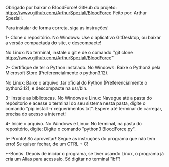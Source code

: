 Obrigado por baixar o BloodForce! 
GitHub do projeto: https://www.github.com/ArthurSpeziali/BloodForce
Feito por: Arthur Speziali.

Para instalar de forma correta, siga as instruções!

1- Clone o repositório.
No Windows:
Use o aplicativo GitDesktop, ou baixar a versão compactada do site, e descompacte!

No Linux:
No terminal, instale o git e de o comando "git clone https://www.github.com/ArthurSpeziali/BloodForce"

2- Certifique de ter o Python instalado.
No Windows:
Baixe o Python3 pela Microsoft Store (Preferencialmente o python3.12).

No Linux:
Baixe o arquivo .tar oficial do Python (Preferencialmente o python3.12), e descompacte na usr/bin.

3- Instale as bibliotecas.
No Windows e Linux:
Navegue até a pasta do repósitorio e acesse o terminal do seu sistema nesta pasta,
digite o comando "pip install -r requerimentos.txt".
Espere até terminar de carregar, precisa do acesso a internet!

4- Inicie o arquivo.
No Windows e Linux:
No terminal, na pasta do repositório, digite:
Digite o comando "python3 BloodForce.py".

5- Pronto! Só aproveitar!
Segue as instruções do programa que não tem erro! Se quiser fechar, de um CTRL + C!

*-Bonûs.
Depois de iniciar o programa, se tiver usando Linux, o programa já cria um Alias para acessalo.
Só digitar no terminal "bf"!